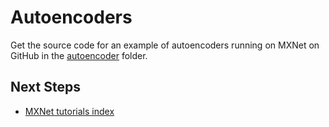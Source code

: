 # Autoencoders
Get the source code for an example of autoencoders running on MXNet on GitHub in the [autoencoder](https://github.com/dmlc/mxnet/tree/master/example/autoencoder) folder.

## Next Steps
* [MXNet tutorials index](http://mxnet.io/tutorials/index.html)